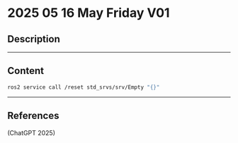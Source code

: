 # 2025 05 16 May Friday V01

## Description

____

## Content

```bash
ros2 service call /reset std_srvs/srv/Empty "{}"
```

____

## References

(ChatGPT 2025)

